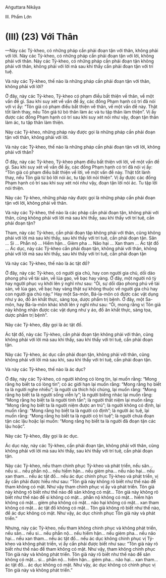 Aṅguttara Nikāya

III. Phẩm Lớn

# (III) (23) Với Thân

—Này các Tỷ-kheo, có những pháp cần phải đoạn tận với thân, không phải với lời. Này các Tỷ-kheo, có những pháp cần phải đoạn tận với lời, không phải với thân. Này các Tỷ-kheo, có những pháp cần phải đoạn tận không phải với thân, không phải với lời mà sau khi thấy cần phải đoạn tận với trí tuệ.

Và này các Tỷ-kheo, thế nào là những pháp cần phải đoạn tận với thân, không phải với lời?

Ở đây, này các Tỷ-kheo, Tỷ-kheo có phạm điều bất thiện về thân, về một vấn đề gì. Sau khi suy xét về vấn đề ấy, các đồng Phạm hạnh có trí đã nói với vị ấy: “Tôn giả có phạm điều bất thiện về thân, về một vấn đề này. Thật tốt lành thay, nếu Tôn giả từ bỏ thân làm ác và tu tập thân làm thiện”. Vị ấy được các đồng Phạm hạnh có trí sau khi suy xét nói như vậy, đoạn tận thân làm ác, tu tập thân làm thiện.

Này các Tỷ-kheo, những pháp này được gọi là những pháp cần phải đoạn tận với thân, không phải với lời.

Và này các Tỷ-kheo, thế nào là những pháp cần phải đoạn tận với lời, không phải với thân?

Ở đây, này các Tỷ-kheo, Tỷ-kheo phạm điều bất thiện với lời, về một vấn đề gì. Sau khi suy xét về vấn đề ấy, các đồng Phạm hạnh có trí đã nói vị ấy: “Tôn giả có phạm điều bất thiện về lời, về một vấn đề này. Thật tốt lành thay, nếu Tôn giả từ bỏ lời nói ác, tu tập lời nói thiện”. Vị ấy được các đồng Phạm hạnh có trí sau khi suy xét nói như vậy, đoạn tận lời nói ác. Tu tập lời nói thiện.

Này các Tỷ-kheo, những pháp này được gọi là những pháp cần phải đoạn tận với lời, không phải về thân.

Và này các Tỷ-kheo, thế nào là các pháp cần phải đoạn tận, không phải với thân, cũng không phải với lời mà sau khi thấy, sau khi thấy với trí tuệ, cần phải đoạn tận?

Tham, này các Tỷ-kheo, cần phải đoạn tập không phải với thân, cũng không phải với lời mà sau khi thấy, sau khi thấy với trí tuệ, cần phải đoạn tận. Sân ... Si ... Phẫn nộ ... Hiềm hận... Gièm pha ... Não hại ... Xan tham ... Ác tật đố ... Ác dục, này các Tỷ-kheo cần phải đoạn tận, không phải với thân, không phải với lời mà sau khi thấy, sau khi thấy với trí tuệ, cần phải đoạn tận

Và này các Tỷ-kheo, thế nào là ác tật đố?

Ở đây, này các Tỷ-kheo, có người gia chủ, hay con người gia chủ, dồi dào phong phú về tài sản, về lúa gạo, về bạc hay vàng. Ở đây, một người nô tỳ hay người phục vụ khởi lên ý nghĩ như sau: “Ôi, sự dồi dào phong phú về tài sản, về lúa gạo, về bạc hay vàng thật sự không thuộc về người gia chủ hay con người gia chủ này.” Hay một Sa-môn, Bá-la-môn có được các vật dụng như y áo, đồ ăn khất thực, sàng tọa, dược phẩm trị bệnh. Ở đây, một Sa-môn, hay Bà-la-môn khác khởi lên ý nghĩ như sau: “Ôi, mong rằng vị Tôn giả này không nhận được các vật dụng như y áo, đồ ăn khất thực, sàng tọa, dược phẩm trị bệnh”.

Này các Tỷ-kheo, đây gọi là ác tật đố.

Ác tật đố, này các Tỷ-kheo, cần phải đoạn tận không phải với thân, cũng không phải với lời mà sau khi thấy, sau khi thấy với trí tuệ, cần phải đoạn tận.

Này các Tỷ-kheo, ác dục cần phải đoạn tận, không phải với thân, cũng không phải với lời mà sau khi, sau khi thấy với trí tuệ, cần phải đoạn tận.

Và này các Tỷ-kheo, thế nào là ác dục?

Ở đây, này các Tỷ-kheo, có người không có lòng tin, lại muốn rằng: “Mong rằng họ biết ta có lòng tin”; có ác giới hạn lại muốn rằng: “Mong rằng họ biết ta là người nghe nhiều”; là người ưa thích hội chúng, lại muốn rằng: “Mong rằng họ biết ta là người sống viễn ly”; là người biếng nhác lại muốn rằng: “Mong rằng họ biết ta là người tinh tấn”; là người thất niệm lại muốn rằng: “Mong rằng họ biết ta là người niệm được an trú”; là người không có định, lại muốn rằng: “Mong rằng họ biết ta là người có định”; là người ác tuệ, lại muốn rằng: “Mong rằng họ biết ta là người có trí tuệ”; là người chưa đoạn tận các lậu hoặc lại muốn: “Mong rằng họ biết ta là người đã đoạn tận các lậu hoặc”.

Này các Tỷ-kheo, đây gọi là ác dục.

Ác dục này, này các Tỷ-kheo, cần phải đoạn tận, không phải với thân, cũng không phải với lời mà sau khi thấy, sau khi thấy với trí tuệ, cần phải đoạn tận.

Này các Tỷ-kheo, nếu tham chinh phục Tỷ-kheo và phát triển, nếu sân... nếu si... nếu phẫn nộ... nếu hiềm hận... nếu gièm pha... nếu não hại... nếu xan tham... nếu ác tật đố... nếu ác dục chinh phục Tỷ-kheo và phát triển, vị ấy cần phải được hiểu như sau: “Tôn giả này không rõ biết như thế nào để tham không có mặt. Như vậy tham chinh phục vị ấy và phát triển. Tôn giả này không rõ biết như thế nào để sân không có mặt... Tôn giả này không rõ biết như thế nào để si không có mặt... phẫn nộ không có mặt... hiềm hận không có mặt... gièm pha không có mặt... não hại không có mặt... xan tham không có mặt... ác tật đố không có mặt... Tôn giả không rõ biết như thế nào, để ác dục không có mặt. Như vậy, ác dục chinh phục Tôn giả này và phát triển.”

Nhưng, này các Tỷ-kheo, nếu tham không chinh phục và không phát triển, nếu sân... nếu si... nếu phẫn nộ... nếu hiềm hận... nếu gièm pha... nếu não hại... nếu xan tham... nếu ác tật đố... nếu ác dục không chinh phục vị Tỷ-kheo và không phát triển, vị ấy cần phải được biết như sau: “Tôn giả này rõ biết như thế nào để tham không có mặt. Như vậy, tham không chinh phục Tôn giả này và không phát triển. Tôn giả này rõ biết như thế nào để sân không có mặt... si... phẫn nộ... hiềm hận... gièm pha... não hại... xan tham... ác tật đố... ác dục không có mặt. Như vậy, ác dục không có chinh phục vị Tôn giả này và không phát triển.”

